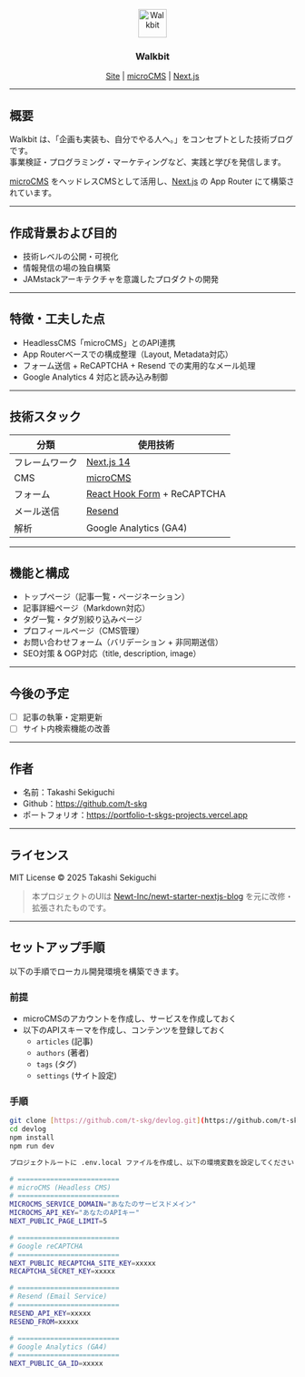 <p align="center">
  <a href="https://www.walkbit.jp.app/">
    <img src="/public/favicon.ico" alt="Walkbit" width="50" />
  </a>
</p>
<h3 align="center">
  Walkbit
</h3>
<p align="center">
  <a href="https://www.walkbit.jp/">Site</a> | <a href="https://microcms.io/">microCMS</a> | <a href="https://nextjs.org/">Next.js</a>
</p>

---

## 概要

Walkbit は、「企画も実装も、自分でやる人へ。」をコンセプトとした技術ブログです。  
事業検証・プログラミング・マーケティングなど、実践と学びを発信します。

[microCMS](https://microcms.io/) をヘッドレスCMSとして活用し、[Next.js](https://nextjs.org/) の App Router にて構築されています。

---

## 作成背景および目的

- 技術レベルの公開・可視化
- 情報発信の場の独自構築
- JAMstackアーキテクチャを意識したプロダクトの開発

---

## 特徴・工夫した点

- HeadlessCMS「microCMS」とのAPI連携
- App Routerベースでの構成整理（Layout, Metadata対応）
- フォーム送信 + ReCAPTCHA + Resend での実用的なメール処理
- Google Analytics 4 対応と読み込み制御

---

## 技術スタック

| 分類           | 使用技術                                                    |
| -------------- | ----------------------------------------------------------- |
| フレームワーク | [Next.js 14](https://nextjs.org/)                           |
| CMS            | [microCMS](https://microcms.io/)                            |
| フォーム       | [React Hook Form](https://react-hook-form.com/) + ReCAPTCHA |
| メール送信     | [Resend](https://resend.com/)                               |
| 解析           | Google Analytics (GA4)                                      |

---

## 機能と構成

- トップページ（記事一覧・ページネーション）
- 記事詳細ページ（Markdown対応）
- タグ一覧・タグ別絞り込みページ
- プロフィールページ（CMS管理）
- お問い合わせフォーム（バリデーション + 非同期送信）
- SEO対策 & OGP対応（title, description, image）

---

## 今後の予定

- [ ] 記事の執筆・定期更新
- [ ] サイト内検索機能の改善

---

## 作者

- 名前：Takashi Sekiguchi
- Github：https://github.com/t-skg
- ポートフォリオ：https://portfolio-t-skgs-projects.vercel.app

---

## ライセンス

MIT License
© 2025 Takashi Sekiguchi

> 本プロジェクトのUIは [Newt-Inc/newt-starter-nextjs-blog](https://github.com/Newt-Inc/newt-starter-nextjs-blog) を元に改修・拡張されたものです。

---

## セットアップ手順

以下の手順でローカル開発環境を構築できます。

### 前提

- microCMSのアカウントを作成し、サービスを作成しておく
- 以下のAPIスキーマを作成し、コンテンツを登録しておく
  - `articles` (記事)
  - `authors` (著者)
  - `tags` (タグ)
  - `settings` (サイト設定)

### 手順

```bash
git clone [https://github.com/t-skg/devlog.git](https://github.com/t-skg/devlog.git)
cd devlog
npm install
npm run dev

プロジェクトルートに .env.local ファイルを作成し、以下の環境変数を設定してください（テンプレートは .env.local.example 参照）：

# =========================
# microCMS (Headless CMS)
# =========================
MICROCMS_SERVICE_DOMAIN="あなたのサービスドメイン"
MICROCMS_API_KEY="あなたのAPIキー"
NEXT_PUBLIC_PAGE_LIMIT=5

# =========================
# Google reCAPTCHA
# =========================
NEXT_PUBLIC_RECAPTCHA_SITE_KEY=xxxxx
RECAPTCHA_SECRET_KEY=xxxxx

# =========================
# Resend (Email Service)
# =========================
RESEND_API_KEY=xxxxx
RESEND_FROM=xxxxx

# =========================
# Google Analytics (GA4)
# =========================
NEXT_PUBLIC_GA_ID=xxxxx
```
